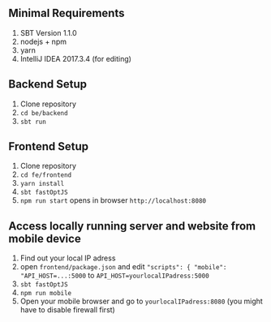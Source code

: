 ## Minimal Requirements

 
1. SBT Version 1.1.0
2. nodejs + npm
3. yarn
4. IntelliJ IDEA 2017.3.4 (for editing)

## Backend Setup

1. Clone repository
2. `cd be/backend`
3. `sbt run`

## Frontend Setup

1. Clone repository
2. `cd fe/frontend`
3. `yarn install`
4. `sbt fastOptJS`
5. `npm run start` opens in browser `http://localhost:8080`

## Access locally running server and website from mobile device

1. Find out your local IP adress 
2. open `frontend/package.json` and edit `"scripts": { "mobile": "API_HOST=...:5000` to `API_HOST=yourlocalIPadress:5000`
3. `sbt fastOptJS`
4. `npm run mobile`
5. Open your mobile browser and go to `yourlocalIPadress:8080` (you might have to disable firewall first)
